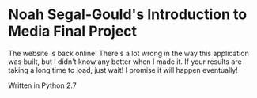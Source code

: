 # Noah Segal-Gould's Introduction to Media Final Project
The website is back online! There's a lot wrong in the way this application was built, but I didn't know any better when I made it. If your results are taking a long time to load, just wait! I promise it will happen eventually!

Written in Python 2.7
